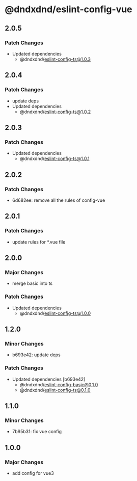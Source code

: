 # @dndxdnd/eslint-config-vue

## 2.0.5

### Patch Changes

- Updated dependencies
  - @dndxdnd/eslint-config-ts@1.0.3

## 2.0.4

### Patch Changes

- update deps
- Updated dependencies
  - @dndxdnd/eslint-config-ts@1.0.2

## 2.0.3

### Patch Changes

- Updated dependencies
  - @dndxdnd/eslint-config-ts@1.0.1

## 2.0.2

### Patch Changes

- 6d682ee: remove all the rules of config-vue

## 2.0.1

### Patch Changes

- update rules for \*.vue file

## 2.0.0

### Major Changes

- merge basic into ts

### Patch Changes

- Updated dependencies
  - @dndxdnd/eslint-config-ts@1.0.0

## 1.2.0

### Minor Changes

- b693e42: update deps

### Patch Changes

- Updated dependencies [b693e42]
  - @dndxdnd/eslint-config-basic@0.1.0
  - @dndxdnd/eslint-config-ts@0.1.0

## 1.1.0

### Minor Changes

- 7b95b31: fix vue config

## 1.0.0

### Major Changes

- add config for vue3
